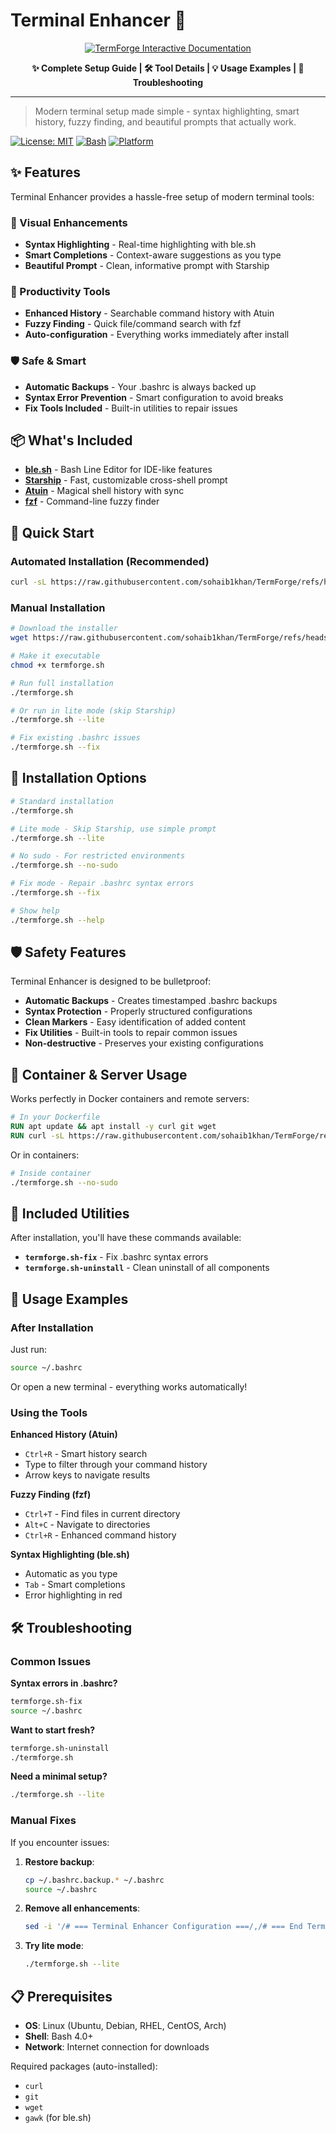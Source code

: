 # Terminal Enhancer 🚀

<div align="center">

[![TermForge Interactive Documentation](https://img.shields.io/badge/🚀_INTERACTIVE-DOCUMENTATION-2ea043?style=for-the-badge&labelColor=0d1117&color=238636&logoColor=white)](https://sohaib1khan.github.io/TermForge/)

**✨ Complete Setup Guide | 🛠️ Tool Details | 💡 Usage Examples | 🔧 Troubleshooting**

---

</div>

> Modern terminal setup made simple - syntax highlighting, smart history, fuzzy finding, and beautiful prompts that actually work.

[![License: MIT](https://img.shields.io/badge/License-MIT-yellow.svg)](https://opensource.org/licenses/MIT)
[![Bash](https://img.shields.io/badge/bash-4.0%2B-blue)](https://www.gnu.org/software/bash/)
[![Platform](https://img.shields.io/badge/platform-linux-lightgrey)](https://www.linux.org/)

## ✨ Features

Terminal Enhancer provides a hassle-free setup of modern terminal tools:

### 🎨 Visual Enhancements
- **Syntax Highlighting** - Real-time highlighting with ble.sh
- **Smart Completions** - Context-aware suggestions as you type
- **Beautiful Prompt** - Clean, informative prompt with Starship

### 🚀 Productivity Tools
- **Enhanced History** - Searchable command history with Atuin
- **Fuzzy Finding** - Quick file/command search with fzf
- **Auto-configuration** - Everything works immediately after install

### 🛡️ Safe & Smart
- **Automatic Backups** - Your .bashrc is always backed up
- **Syntax Error Prevention** - Smart configuration to avoid breaks
- **Fix Tools Included** - Built-in utilities to repair issues

## 📦 What's Included

- **[ble.sh](https://github.com/akinomyoga/ble.sh)** - Bash Line Editor for IDE-like features
- **[Starship](https://starship.rs/)** - Fast, customizable cross-shell prompt
- **[Atuin](https://github.com/ellie/atuin)** - Magical shell history with sync
- **[fzf](https://github.com/junegunn/fzf)** - Command-line fuzzy finder

## 🚀 Quick Start

### Automated Installation (Recommended)

```bash
curl -sL https://raw.githubusercontent.com/sohaib1khan/TermForge/refs/heads/main/termforge.sh | bash
```

### Manual Installation

```bash
# Download the installer
wget https://raw.githubusercontent.com/sohaib1khan/TermForge/refs/heads/main/termforge.sh

# Make it executable
chmod +x termforge.sh

# Run full installation
./termforge.sh

# Or run in lite mode (skip Starship)
./termforge.sh --lite

# Fix existing .bashrc issues
./termforge.sh --fix
```

## 🔧 Installation Options

```bash
# Standard installation
./termforge.sh

# Lite mode - Skip Starship, use simple prompt
./termforge.sh --lite

# No sudo - For restricted environments
./termforge.sh --no-sudo

# Fix mode - Repair .bashrc syntax errors
./termforge.sh --fix

# Show help
./termforge.sh --help
```

## 🛡️ Safety Features

Terminal Enhancer is designed to be bulletproof:

- **Automatic Backups** - Creates timestamped .bashrc backups
- **Syntax Protection** - Properly structured configurations
- **Clean Markers** - Easy identification of added content
- **Fix Utilities** - Built-in tools to repair common issues
- **Non-destructive** - Preserves your existing configurations

## 🐳 Container & Server Usage

Works perfectly in Docker containers and remote servers:

```dockerfile
# In your Dockerfile
RUN apt update && apt install -y curl git wget
RUN curl -sL https://raw.githubusercontent.com/sohaib1khan/TermForge/refs/heads/main/termforge.sh | bash -s -- --no-sudo
```

Or in containers:
```bash
# Inside container
./termforge.sh --no-sudo
```

## 🔨 Included Utilities

After installation, you'll have these commands available:

- **`termforge.sh-fix`** - Fix .bashrc syntax errors
- **`termforge.sh-uninstall`** - Clean uninstall of all components

## 🎯 Usage Examples

### After Installation

Just run:
```bash
source ~/.bashrc
```

Or open a new terminal - everything works automatically!

### Using the Tools

**Enhanced History (Atuin)**
- `Ctrl+R` - Smart history search
- Type to filter through your command history
- Arrow keys to navigate results

**Fuzzy Finding (fzf)**
- `Ctrl+T` - Find files in current directory
- `Alt+C` - Navigate to directories
- `Ctrl+R` - Enhanced command history

**Syntax Highlighting (ble.sh)**
- Automatic as you type
- `Tab` - Smart completions
- Error highlighting in red

## 🛠️ Troubleshooting

### Common Issues

**Syntax errors in .bashrc?**
```bash
termforge.sh-fix
source ~/.bashrc
```

**Want to start fresh?**
```bash
termforge.sh-uninstall
./termforge.sh
```

**Need a minimal setup?**
```bash
./termforge.sh --lite
```

### Manual Fixes

If you encounter issues:

1. **Restore backup**:
   ```bash
   cp ~/.bashrc.backup.* ~/.bashrc
   source ~/.bashrc
   ```

2. **Remove all enhancements**:
   ```bash
   sed -i '/# === Terminal Enhancer Configuration ===/,/# === End Terminal Enhancer Configuration ===/d' ~/.bashrc
   ```

3. **Try lite mode**:
   ```bash
   ./termforge.sh --lite
   ```

## 📋 Prerequisites

- **OS**: Linux (Ubuntu, Debian, RHEL, CentOS, Arch)
- **Shell**: Bash 4.0+
- **Network**: Internet connection for downloads

Required packages (auto-installed):
- `curl`
- `git` 
- `wget`
- `gawk` (for ble.sh)
